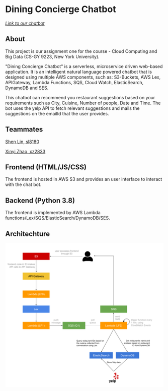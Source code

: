 # **Dining Concierge Chatbot**
[<em>Link to our chatbot</em>](http://chatbotconciergev2.com.s3-website-us-east-1.amazonaws.com/)
## About
This project is our assignment one for the course - Cloud Computing and Big Data (CS-GY 9223, New York University).

"Dining Concierge Chatbot" is a serverless, microservice driven web-based application. It is an intelligent natural language powered chatbot that is designed using multiple AWS components, such as: S3-Buckets, AWS Lex,  APIGateway, Lambda Functions, SQS, Cloud Watch, ElasticSearch, DynamoDB and SES.

This chatbot can recommend you restaurant suggestions based on your requirements such as City, Cuisine, Number of people, Date and Time. The bot uses the yelp API to fetch relevant suggestions and mails the suggestions on the emailId that the user provides.

## Teammates
[Shen Lin, sl8180](https://github.com/alexxlin)

[Xinyi Zhao, xz2833](https://github.com/cinyee1214) 

## Frontend (HTML/JS/CSS)
The frontend is hosted in AWS S3 and provides an user interface to interact with the chat bot.

## Backend (Python 3.8)
The frontend is implemented by AWS Lambda functions/Lex/SQS/ElasticSearch/DynamoDB/SES.

## Architechture
![](/Architechture.png)
